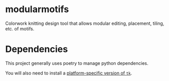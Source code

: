 # modularmotifs
Colorwork knitting design tool that allows modular editing, placement, tiling, etc. of motifs.


# Dependencies
This project generally uses poetry to manage python dependencies.

You will also need to install a [platform-specific version of
`tk`](https://stackoverflow.com/questions/25905540/importerror-no-module-named-tkinter).



